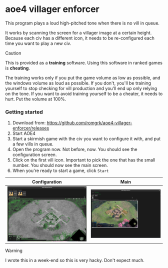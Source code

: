 # aoe4 villager enforcer

This program plays a loud high-pitched tone when there is no vill in queue.

It works by scanning the screen for a villager image at a certain height. Because each civ has a different icon, it needs to be re-configured each time you want to play a new civ.

> [!CAUTION]  
> This is provided as a **training** software. Using this software in ranked games is **cheating**.
>
> The training works only if you put the game volume as low as possible, and the windows volume
> as loud as possible. If you don't, you'll be training yourself to stop checking for vill
> production and you'll end up only relying on the tone. If you want to avoid training yourself
> to be a cheater, it needs to hurt. Put the volume at 100%.

### Getting started

1. Download from: https://github.com/romgrk/aoe4-villager-enforcer/releases
2. Start AOE4
3. Start a skirmish game with the civ you want to configure it with, and put a few vills in queue.
4. Open the program now. Not before, now. You should see the configuration screen.
5. Click on the first vill icon. Important to pick the one that has the small number. You should now see the main screen.
6. When you're ready to start a game, click `Start`
  

| Configuration | Main |
| --- | --- |
| <img src="./static/configure.png" width="400"/> | <img src="./static/main.png" width="400"/> |

> [!WARNING]  
> I wrote this in a week-end so this is very hacky. Don't expect much.
